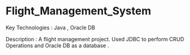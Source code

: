 # Flight_Management_System

Key Technologies : Java , Oracle DB

Description : A flight management project. Used JDBC to perform CRUD Operations and Oracle DB as a database .
